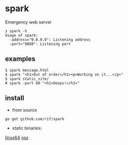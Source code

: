 # spark

Emergency web server


```
❯ spark -h
Usage of spark:
  -address="0.0.0.0": Listening address
  -port="8080": Listening port
```

## examples

```
$ spark message.html
$ spark "<h1>Out of order</h1><p>Working on it...</p>"
$ spark static_site/
# spark -port 80 "<h1>Ooops!</h1>"
```

## install
- from source
```
go get github.com/rif/spark
```
- static binaries:

[linux64](https://raw.github.com/rif/spark/master/spark_linux64.xz)
[osx](https://raw.github.com/rif/spark/master/spark_osx.xz)

